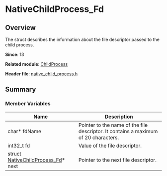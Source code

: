 # NativeChildProcess_Fd

<!--Kit: Ability Kit-->
<!--Subsystem: Ability-->
<!--Owner: @SKY2001-->
<!--Designer: @yzkp-->
<!--Tester: @lixueqing513-->
<!--Adviser: @huipeizi-->

## Overview

The struct describes the information about the file descriptor passed to the child process.

**Since**: 13

**Related module**: [ChildProcess](capi-childprocess.md)

**Header file**: [native_child_process.h](capi-native-child-process-h.md)

## Summary

### Member Variables

| Name                                    | Description|
|----------------------------------------| -- |
| char* fdName                           | Pointer to the name of the file descriptor. It contains a maximum of 20 characters.|
| int32_t fd                             | Value of the file descriptor.|
| struct [NativeChildProcess_Fd](capi-nativechildprocess-fd.md)* next | Pointer to the next file descriptor.|
